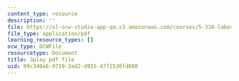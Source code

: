 ```yaml
---
content_type: resource
description: ''
file: https://ol-ocw-studio-app-qa.s3.amazonaws.com/courses/5-310-laboratory-chemistry-fall-2019/99c340a697393ad2d95547f1530fd608_TgrNa_Guigs.pdf
file_type: application/pdf
learning_resource_types: []
ocw_type: OCWFile
resourcetype: Document
title: 3play pdf file
uid: 99c340a6-9739-3ad2-d955-47f1530fd608
---
```

